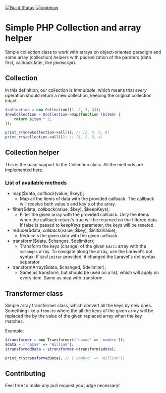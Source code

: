 [![Build Status](https://travis-ci.org/SoftboxLab/php-collection-helper.svg?branch=master)](https://travis-ci.org/SoftboxLab/php-collection-helper)
[![codecov](https://codecov.io/gh/SoftboxLab/php-collection-helper/branch/master/graph/badge.svg)](https://codecov.io/gh/SoftboxLab/php-collection-helper)

# Simple PHP Collection and array helper
Simple collection class to work with arrays on object-oriented paradigm and some array (collection) helpers with padronization of the paraters (data first, callback later, like *javascript*).

## Collection
In this definition, our collection is *Immutable*, which means that *every* operation should return a new collection, keeping the original collection intact.

```php
$collection = new Collection([1, 2, 3, 4]);
$newCollection = $collection->map(function ($item) {
    return $item * 2;
});

print_r($newCollection->all()); // [2, 4, 6, 8]
print_r($collection->all()); // [1, 2, 3, 4]
```

## Collection helper
This is the base support to the Collection class. All the methods are implemented here.

### List of available methods
- map($data, $callback ($value, $key));
  - Map all the items of data with the provided callback. The callback will receive both value's and key's of the array.
- filter($data, $callback($value, $key), $keepKeys);
  - Filter the given array with the provided callback. Only the items when the callback return's true will be returned on the filtered data. If false is passed to *keepKeys* parameter, the keys will be reseted.
- reduce($data, $callback($value, $key), $initialValue);
  - Reduce's the given data with the given callback.
- transform($data, $changes, $delimiter);
  - Transform the keys (change) of the given `$data` array with the `$changes` array. To navigate along the array, use the Laravel's dot syntax. If `$delimiter` provided, it changed the Laravel's dot syntax separator.
- transformArray($data, $changed, $delimiter);
  - Same as transform, but should be used on a list, which will apply on every item. Same as map with transform.

## Transformer class
Simple array transformer class, which convert all the keys by new ones. Something like a `from-to` where the all the keys of the given array will be replaced the by the value of the given replaced array when the key matches.

Example:

```php
$transformer = new Transformer(['namae' => 'nombre']);
$data = ['namae' => 'William'];
$transformedData = $transformer->transform($data);

print_r($transformedData); // ['nombre' => 'William'];
```

## Contributing
Feel free to make any pull request you judge necessary!

